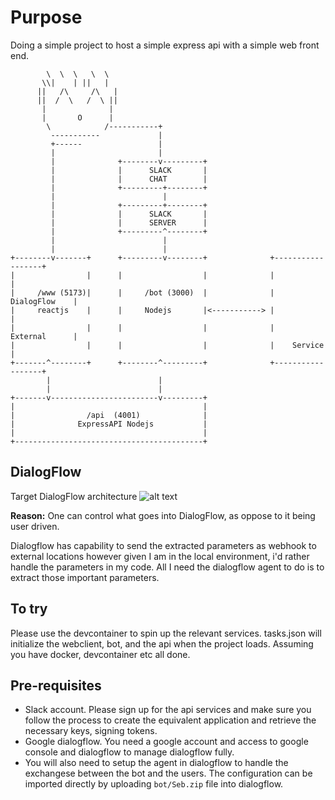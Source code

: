 # Purpose

Doing a simple project to host a simple express api with a simple web front end.
```
        \  \  \   \  \                                               
       \\|    | ||   |                                               
      ||   /\     /\   |                                             
      ||  /  \   /  \ ||                                             
       |              |                                              
       |       O      |                                              
        \            /-----------+                                   
         -----------             |                                   
         +------                 |                                   
         |                       |                                   
         |              +--------v---------+                         
         |              |      SLACK       |                         
         |              |      CHAT        |                         
         |              +---------+--------+                         
         |                        |                                  
         |              +---------+--------+                         
         |              |      SLACK       |                         
         |              |      SERVER      |
         |              +---------^--------+                         
         |                        |                                  
         |                        |                                  
+--------v-------+      +---------v--------+              +------------------+           
|                |      |                  |              |                  |
|     /www (5173)|      |     /bot (3000)  |              |    DialogFlow    |   
|     reactjs    |      |     Nodejs       |<-----------> |                  |                              
|                |      |                  |              |    External      | 
|                |      |                  |              |    Service       |
+-------^--------+      +--------^---------+              +------------------+           
        |                        |                                   
        |                        |                                   
+-------v------------------------v---------+                         
|                                          |                         
|                /api  (4001)              |                         
|              ExpressAPI Nodejs           |                         
|                                          |                         
+------------------------------------------+                         
```                                        


## DialogFlow

Target DialogFlow architecture
![alt text](docs/images/image.png)

**Reason:** One can control what goes into DialogFlow, as oppose to it being user driven.

Dialogflow has capability to send the extracted parameters as webhook to external locations however given I am in the local environment, i'd rather handle the parameters in my code. All I need the dialogflow agent to do is to extract those important parameters.

## To try
Please use the devcontainer to spin up the relevant services. tasks.json will initialize the webclient, bot, and the api when the project loads. Assuming you have docker, devcontainer etc all done.

## Pre-requisites
- Slack account. Please sign up for the api services and make sure you follow the process to create the equivalent application and retrieve the necessary keys, signing tokens.
- Google dialogflow. You need a google account and access to google console and dialogflow to manage dialogflow fully. 
- You will also need to setup the agent in dialogflow to handle the exchangese between the bot and the users. The configuration can be imported directly by uploading `bot/Seb.zip` file into dialogflow.